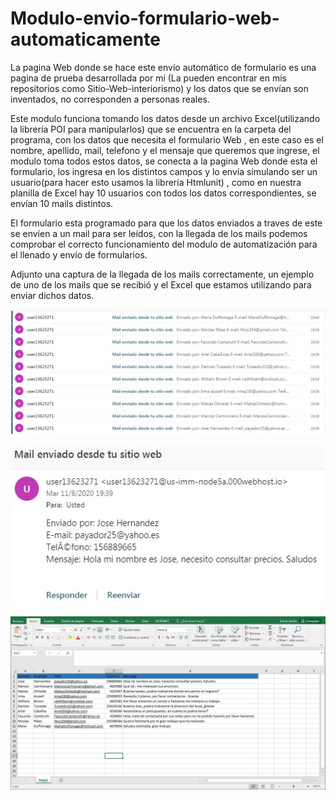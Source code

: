 # Modulo-envio-formulario-web-automaticamente

La pagina Web donde se hace este envío automático de formulario es una pagina de prueba desarrollada por mi (La pueden encontrar en mis repositorios como Sitio-Web-interiorismo) y 
los datos que se envían son inventados, no corresponden a personas reales.

Este modulo funciona tomando los datos desde un archivo Excel(utilizando la librería POI para manipularlos) que se encuentra en la carpeta del programa, con los datos que necesita 
el formulario Web , en este caso es el nombre, apellido, mail, telefono y el mensaje que queremos que ingrese, el modulo toma todos estos datos, se conecta a la pagina Web donde 
esta el formulario, los ingresa en los distintos campos y lo envía simulando ser un usuario(para hacer esto usamos la librería Htmlunit) , como en nuestra planilla de Excel hay 10 usuarios con todos los datos correspondientes, se envían 10 mails distintos.

El formulario esta programado para que los datos enviados a traves de este se envíen a un mail para ser leídos, con la llegada de los mails podemos comprobar el correcto funcionamiento del modulo de automatización para el llenado y envío de formularios.

Adjunto una captura de la llegada de los mails correctamente, un ejemplo de uno de los mails que se recibió y el Excel que estamos utilizando para enviar dichos datos.


![](Imagenes/mailsRecibidos.jpg)



![](Imagenes/llegadaMail.jpg)



![](Imagenes/excelDatos.jpg)

